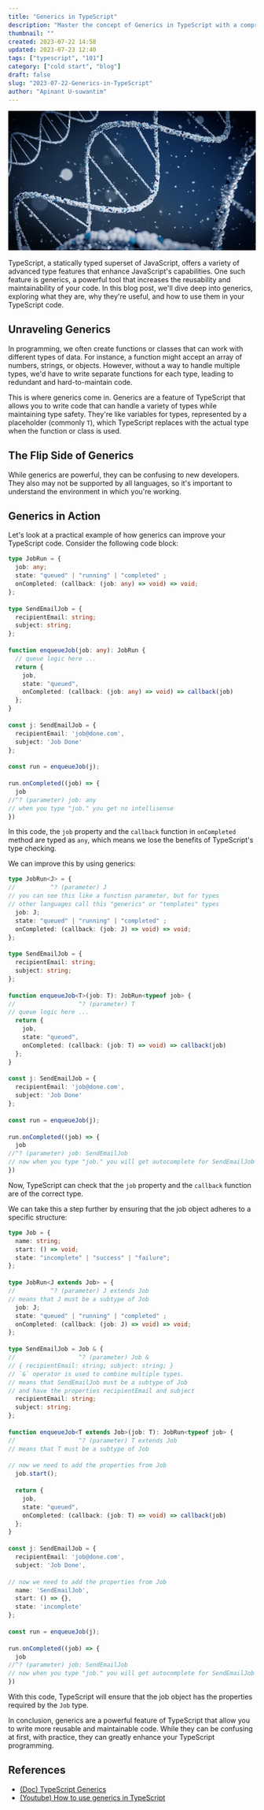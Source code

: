 ```yaml
---
title: "Generics in TypeScript"
description: "Master the concept of Generics in TypeScript with a comprehensive guide. Learn what generics are, why they're useful, and how to use them in your TypeScript code with practical examples."
thumbnail: ""
created: 2023-07-22 14:58
updated: 2023-07-23 12:40
tags: ["typescript", "101"]
category: ["cold start", "blog"]
draft: false
slug: "2023-07-22-Generics-in-TypeScript"
author: "Apinant U-suwantim"
---
```


![Generics](./brano-Mm1VIPqd0OA-unsplash.jpg)

TypeScript, a statically typed superset of JavaScript, offers a variety of advanced type features that enhance JavaScript's capabilities. One such feature is generics, a powerful tool that increases the reusability and maintainability of your code. In this blog post, we'll dive deep into generics, exploring what they are, why they're useful, and how to use them in your TypeScript code.

## Unraveling Generics

In programming, we often create functions or classes that can work with different types of data. For instance, a function might accept an array of numbers, strings, or objects. However, without a way to handle multiple types, we'd have to write separate functions for each type, leading to redundant and hard-to-maintain code.

This is where generics come in. Generics are a feature of TypeScript that allows you to write code that can handle a variety of types while maintaining type safety. They're like variables for types, represented by a placeholder (commonly `T`), which TypeScript replaces with the actual type when the function or class is used.

## The Flip Side of Generics

While generics are powerful, they can be confusing to new developers. They also may not be supported by all languages, so it's important to understand the environment in which you're working.

## Generics in Action

Let's look at a practical example of how generics can improve your TypeScript code. Consider the following code block:

```typescript
type JobRun = {
  job: any;
  state: "queued" | "running" | "completed" ;
  onCompleted: (callback: (job: any) => void) => void;
};

type SendEmailJob = {
  recipientEmail: string;
  subject: string;
};

function enqueueJob(job: any): JobRun {
  // queue logic here ...
  return {
    job,
    state: "queued",
    onCompleted: (callback: (job: any) => void) => callback(job)
  };
}

const j: SendEmailJob = {
  recipientEmail: 'job@done.com',
  subject: 'Job Done'
};

const run = enqueueJob(j);

run.onCompleted((job) => {
  job
//^? (parameter) job: any
// when you type "job." you get no intellisense
})

```

In this code, the `job` property and the `callback` function in `onCompleted` method are typed as `any`, which means we lose the benefits of TypeScript's type checking.

We can improve this by using generics:

```typescript
type JobRun<J> = {
//          ^? (parameter) J
// you can see this like a function parameter, but for types
// other languages call this "generics" or "templates" types
  job: J;
  state: "queued" | "running" | "completed" ;
  onCompleted: (callback: (job: J) => void) => void;
};

type SendEmailJob = {
  recipientEmail: string;
  subject: string;
};

function enqueueJob<T>(job: T): JobRun<typeof job> {
//                  ^? (parameter) T
// queue logic here ...
  return {
    job,
    state: "queued",
    onCompleted: (callback: (job: T) => void) => callback(job)
  };
}

const j: SendEmailJob = {
  recipientEmail: 'job@done.com',
  subject: 'Job Done'
};

const run = enqueueJob(j);

run.onCompleted((job) => {
  job
//^? (parameter) job: SendEmailJob
// now when you type "job." you will get autocomplete for SendEmailJob
})

```

Now, TypeScript can check that the `job` property and the `callback` function are of the correct type.

We can take this a step further by ensuring that the job object adheres to a specific structure:

```typescript
type Job = {
  name: string;
  start: () => void;
  state: "incomplete" | "success" | "failure";
};

type JobRun<J extends Job> = {
//          ^? (parameter) J extends Job
// means that J must be a subtype of Job
  job: J;
  state: "queued" | "running" | "completed" ;
  onCompleted: (callback: (job: J) => void) => void;
};

type SendEmailJob = Job & {
//                  ^? (parameter) Job & 
// { recipientEmail: string; subject: string; }
// `&` operator is used to combine multiple types.
// means that SendEmailJob must be a subtype of Job
// and have the properties recipientEmail and subject
  recipientEmail: string;
  subject: string;
};

function enqueueJob<T extends Job>(job: T): JobRun<typeof job> {
//                  ^? (parameter) T extends Job
// means that T must be a subtype of Job

// now we need to add the properties from Job
  job.start();

  return {
    job,
    state: "queued",
    onCompleted: (callback: (job: T) => void) => callback(job)
  };
}

const j: SendEmailJob = {
  recipientEmail: 'job@done.com',
  subject: 'Job Done',

// now we need to add the properties from Job
  name: 'SendEmailJob',
  start: () => {},
  state: 'incomplete'
};

const run = enqueueJob(j);

run.onCompleted((job) => {
  job
//^? (parameter) job: SendEmailJob
// now when you type "job." you will get autocomplete for SendEmailJob
})
```

With this code, TypeScript will ensure that the job object has the properties required by the `Job` type.

In conclusion, generics are a powerful feature of TypeScript that allow you to write more reusable and maintainable code. While they can be confusing at first, with practice, they can greatly enhance your TypeScript programming.

## References

- [(Doc) TypeScript Generics](https://www.typescriptlang.org/docs/handbook/2/generics.html)
- [(Youtube) How to use generics in TypeScript](https://youtu.be/t0qQSujSslQ)
